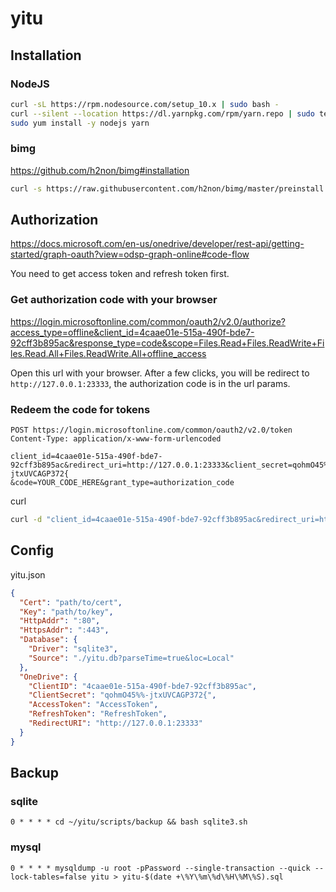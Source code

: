 # yitu

## Installation

### NodeJS

```bash
curl -sL https://rpm.nodesource.com/setup_10.x | sudo bash -
curl --silent --location https://dl.yarnpkg.com/rpm/yarn.repo | sudo tee /etc/yum.repos.d/yarn.repo
sudo yum install -y nodejs yarn
```

### bimg

https://github.com/h2non/bimg#installation

```bash
curl -s https://raw.githubusercontent.com/h2non/bimg/master/preinstall.sh | sudo bash -
```

## Authorization

https://docs.microsoft.com/en-us/onedrive/developer/rest-api/getting-started/graph-oauth?view=odsp-graph-online#code-flow

You need to get access token and refresh token first. 

### Get authorization code with your browser

https://login.microsoftonline.com/common/oauth2/v2.0/authorize?access_type=offline&client_id=4caae01e-515a-490f-bde7-92cff3b895ac&response_type=code&scope=Files.Read+Files.ReadWrite+Files.Read.All+Files.ReadWrite.All+offline_access

Open this url with your browser. After a few clicks, you will be redirect to `http://127.0.0.1:23333`, the authorization code is in the url params.


### Redeem the code for tokens

```http request
POST https://login.microsoftonline.com/common/oauth2/v2.0/token
Content-Type: application/x-www-form-urlencoded

client_id=4caae01e-515a-490f-bde7-92cff3b895ac&redirect_uri=http://127.0.0.1:23333&client_secret=qohmO45%%-jtxUVCAGP372{
&code=YOUR_CODE_HERE&grant_type=authorization_code
```

curl
```bash
curl -d "client_id=4caae01e-515a-490f-bde7-92cff3b895ac&redirect_uri=http://127.0.0.1:23333&client_secret=qohmO45%%-jtxUVCAGP372{&code=YOUR_CODE_HERE&grant_type=authorization_code" -X POST https://login.microsoftonline.com/common/oauth2/v2.0/token
```

## Config

yitu.json

```json
{
  "Cert": "path/to/cert",
  "Key": "path/to/key",
  "HttpAddr": ":80",
  "HttpsAddr": ":443",
  "Database": {
    "Driver": "sqlite3",
    "Source": "./yitu.db?parseTime=true&loc=Local"
  },
  "OneDrive": {
    "ClientID": "4caae01e-515a-490f-bde7-92cff3b895ac",
    "ClientSecret": "qohmO45%%-jtxUVCAGP372{",
    "AccessToken": "AccessToken",
    "RefreshToken": "RefreshToken",
    "RedirectURI": "http://127.0.0.1:23333"
  }
}
```

## Backup

### sqlite

```
0 * * * * cd ~/yitu/scripts/backup && bash sqlite3.sh
```

### mysql

```
0 * * * * mysqldump -u root -pPassword --single-transaction --quick --lock-tables=false yitu > yitu-$(date +\%Y\%m\%d\%H\%M\%S).sql
```